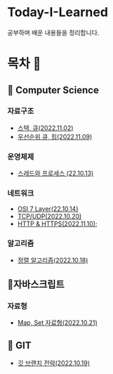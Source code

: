 # Today-I-Learned
공부하며 배운 내용들을 정리합니다. 

# 목차 👀
## 📌 Computer Science 

### 자료구조
   - [스택, 큐(2022.11.02)](https://github.com/NamjunKim12/Today-I-learned/blob/main/DataStructure/Stack%20%26%20queue.md)
   - [우선순위 큐, 힙(2022.11.09)](https://github.com/NamjunKim12/Today-I-learned/blob/main/DataStructure/Stack%20%26%20queue.md)


### 운영체제
   - [스레드와 프로세스 (22.10.13)](https://github.com/NamjunKim12/Today-I-learned/blob/main/CS/OS/%EC%8A%A4%EB%A0%88%EB%93%9C%EC%99%80%20%ED%94%84%EB%A1%9C%EC%84%B8%EC%8A%A4.md)

### 네트워크
  - [OSI 7 Layer(22.10.14)](https://github.com/NamjunKim12/Today-I-learned/blob/main/CS/Network/OSI7Layer.md)
  - [TCP/UDP(2022.10.20)](https://github.com/NamjunKim12/Today-I-learned/blob/main/CS/Network/TCP%2CUDP.md)
  - [HTTP & HTTPS(2022.11.10)](https://github.com/NamjunKim12/Today-I-learned/blob/main/CS/Network/HTTP%20&%20HTTPS.md);
  
 
### 알고리즘
  - [정렬 알고리즘(2022.10.18)](https://github.com/NamjunKim12/Today-I-learned/blob/main/CS/Algotitnm/Sorting.md)
  
## 📌자바스크립트

### 자료형
- [Map, Set 자료형(2022.10.21)](https://github.com/NamjunKim12/Today-I-learned/blob/main/CS/JS/Map,Set.md)

## 📌 GIT

  - [깃 브랜치 전략(2022.10.19)](https://github.com/NamjunKim12/Today-I-learned/blob/main/git/GitBranchStrategy.md)
